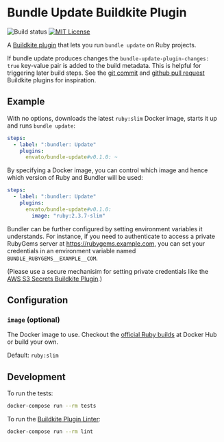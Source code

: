 # Bundle Update Buildkite Plugin

![Build status](https://badge.buildkite.com/3e169bf223b02ed62d3a3090e2ef78cb025e83076c33b694b5.svg?branch=master)
[![MIT License](https://img.shields.io/badge/License-MIT-brightgreen.svg)](LICENSE)

A [Buildkite plugin](https://buildkite.com/docs/agent/v3/plugins) that lets you
run `bundle update` on Ruby projects.

If bundle update produces changes the `bundle-update-plugin-changes: true`
key-value pair is added to the build metadata. This is helpful for triggering
later build steps. See the [git
commit](https://github.com/thedyrt/git-commit-buildkite-plugin) and [github
pull request](https://github.com/envato/github-pull-request-buildkite-plugin)
Buildkite plugins for inspiration.

## Example

With no options, downloads the latest `ruby:slim` Docker image, starts it up and runs `bundle update`:

```yml
steps:
  - label: ":bundler: Update"
    plugins:
      envato/bundle-update#v0.1.0: ~
```

By specifying a Docker image, you can control which image and hence which version of Ruby and Bundler will be used:

```yml
steps:
  - label: ":bundler: Update"
    plugins:
      envato/bundle-update#v0.1.0:
        image: "ruby:2.3.7-slim"
```

Bundler can be further configured by setting environment variables it
understands. For instance, if you need to authenticate to access a private
RubyGems server at https://rubygems.example.com, you can set your credentials in
an environment variable named `BUNDLE_RUBYGEMS__EXAMPLE__COM`.

(Please use a secure mechanisim for setting private credentials like the
[AWS S3 Secrets Buildkite Plugin](https://github.com/buildkite/elastic-ci-stack-s3-secrets-hooks#environment-variables).)

## Configuration

### `image` (optional)

The Docker image to use. Checkout the [official Ruby
builds](https://hub.docker.com/_/ruby/) at Docker Hub or build your own.

Default: `ruby:slim`

## Development

To run the tests:

```sh
docker-compose run --rm tests
```

To run the [Buildkite Plugin Linter](https://github.com/buildkite-plugins/buildkite-plugin-linter):

```sh
docker-compose run --rm lint
```
